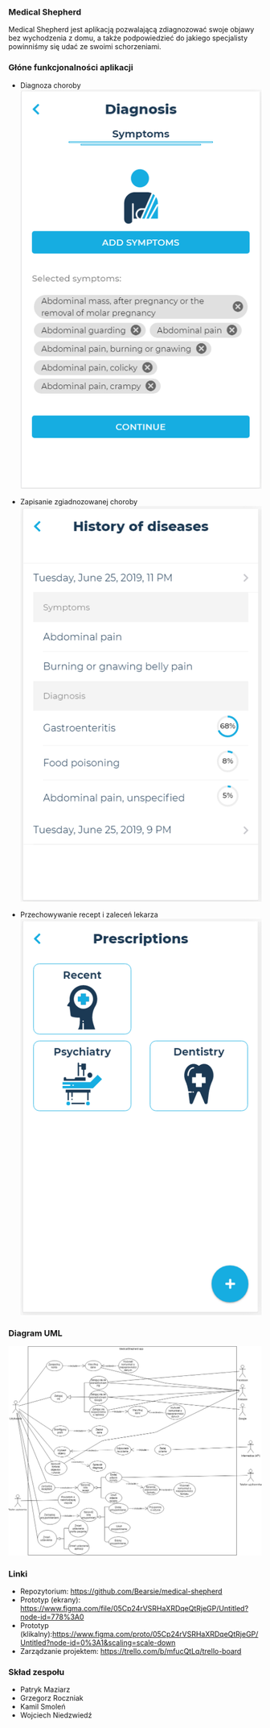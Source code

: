 ### Medical Shepherd
Medical Shepherd jest aplikacją pozwalającą zdiagnozować swoje objawy bez wychodzenia z domu, a także podpowiedzieć do jakiego specjalisty powinniśmy się udać ze swoimi schorzeniami.
### Głóne funkcjonalności aplikacji
- Diagnoza choroby
![](./Diagnoza.png)
- Zapisanie zgiadnozowanej choroby
![](./Historia.png)


- Przechowywanie recept i zaleceń lekarza
![](./Recepty.png)
### Diagram UML

![](./zdj.png)

### Linki
- Repozytorium: https://github.com/Bearsie/medical-shepherd
- Prototyp (ekrany): https://www.figma.com/file/05Cp24rVSRHaXRDqeQtRjeGP/Untitled?node-id=778%3A0
- Prototyp (klikalny):https://www.figma.com/proto/05Cp24rVSRHaXRDqeQtRjeGP/Untitled?node-id=0%3A1&scaling=scale-down
- Zarządzanie projektem: https://trello.com/b/mfucQtLq/trello-board



### Skład zespołu
 - Patryk Maziarz
 - Grzegorz Roczniak
 - Kamil Smoleń
 - Wojciech Niedzwiedź
